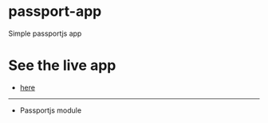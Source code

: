 # passport-app
Simple passportjs app

# See the live app 
- [here](https://passp-app.herokuapp.com/)
---
* Passportjs module

